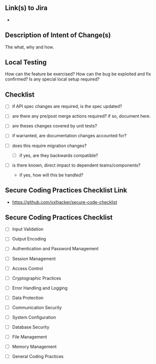 ## Link(s) to Jira
- 

## Description of Intent of Change(s)
The what, why and how.

## Local Testing
How can the feature be exercised? 
How can the bug be exploited and fix confirmed?
Is any special local setup required?

## Checklist
- [ ] if API spec changes are required, is the spec updated?

- [ ] are there any pre/post merge actions required? if so, document here.

- [ ] are theses changes covered by unit tests?

- [ ] if warranted, are documentation changes accounted for?

- [ ] does this require migration changes?
  - [ ] if yes, are they backwards compatible?

- [ ] is there known, direct impact to dependent teams/components?
  -  if yes, how will this be handled?

## Secure Coding Practices Checklist Link
- https://github.com/xxlhacker/secure-code-checklist

## Secure Coding Practices Checklist
- [ ] Input Validation

- [ ] Output Encoding

- [ ] Authentication and Password Management

- [ ] Session Management

- [ ] Access Control

- [ ] Cryptographic Practices

- [ ] Error Handling and Logging

- [ ] Data Protection

- [ ] Communication Security

- [ ] System Configuration

- [ ] Database Security

- [ ] File Management

- [ ] Memory Management

- [ ] General Coding Practices
